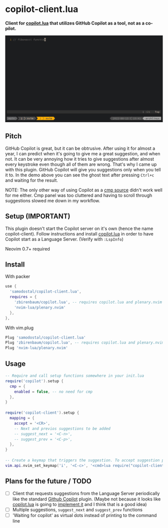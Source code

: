 # copilot-client.lua
**Client for [copilot.lua](https://github.com/zbirenbaum/copilot.lua) that utilizes GitHub Copilot as a tool, not as a co-pilot.**

<p align="center">
  <img src="assets/demo.gif" alt="animated" />
</p>

## Pitch
GitHub Copilot is great, but it can be obtrusive. After using it for almost a year, I can predict when it's going to give me a great suggestion, and when not. It can be very annoying how it tries to give suggestions after almost every keystroke even though all of them are wrong. That's why I came up with this plugin. GitHub Copilot will give you suggestions only when you tell it to. In the demo above you can see the ghost text after pressing `Ctrl+c` and waiting for the result.

NOTE: The only other way of using Copilot as a [cmp source](https://github.com/zbirenbaum/copilot-cmp) didn't work well for me either. Cmp panel was too cluttered and having to scroll through suggestions slowed me down in my workflow.

## Setup (IMPORTANT)
This plugin doesn't start the Copilot server on it's own (hence the name copilot-client). Follow instructions and install [copilot.lua](https://github.com/zbirenbaum/copilot.lua) in order to have Copilot start as a Language Server. (Verify with `:LspInfo`)  

Neovim 0.7+ required

## Install
With packer
```lua
use {
  'samodostal/copilot-client.lua',
  requires = {
    'zbirenbaum/copilot.lua', -- requires copilot.lua and plenary.nvim
    'nvim-lua/plenary.nvim'
  },
},
```
With vim.plug
```lua
Plug 'samodostal/copilot-client.lua'
Plug 'zbirenbaum/copilot.lua', -- requires copilot.lua and plenary.nvim
Plug 'nvim-lua/plenary.nvim'
```

## Usage
```lua
-- Require and call setup functions somewhere in your init.lua
require('copilot').setup {
  cmp = {
    enabled = false, -- no need for cmp
  },
}

require('copilot-client').setup {
  mapping = {
    accept = '<CR>',
    -- Next and previos suggestions to be added
    -- suggest_next = '<C-n>',
    -- suggest_prev = '<C-p>',
  },
}

-- Create a keymap that triggers the suggestion. To accept suggestion press <CR> as set in the setup.
vim.api.nvim_set_keymap('i', '<C-c>', '<cmd>lua require("copilot-client").suggest()<CR>', { noremap = true, silent = true })
```

## Plans for the future / TODO
- [ ] Client that requests suggestions from the Language Server periodically like the standard [Github Copilot](https://github.com/github/copilot.vim) plugin. (Maybe not because it looks like [copilot.lua](https://github.com/zbirenbaum/copilot.lua) is going to [implement it](https://github.com/zbirenbaum/copilot.lua/issues/19) and I think that is a good idea)
- [ ] Multiple suggestions, `suggest_next` and `suggest_prev` functions
- [ ] 'Waiting for copilot' as virtual dots instead of printing to the command line
